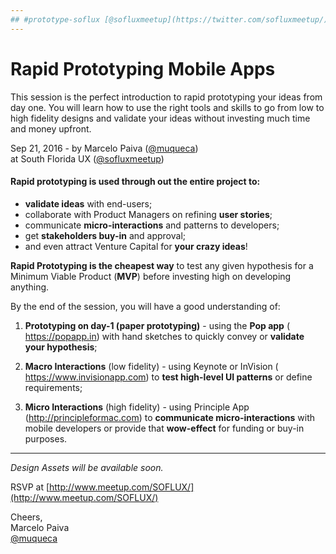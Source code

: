 ```yaml
---
## #prototype-soflux [@sofluxmeetup](https://twitter.com/sofluxmeetup/) [@muqueca](https://twitter.com/muqueca)
---
```



# Rapid Prototyping Mobile Apps
This session is the perfect introduction to rapid prototyping your ideas from day one. You will learn how to use the right tools and skills to go from low to high fidelity designs and validate your ideas without investing much time and money upfront.


Sep 21, 2016 - by Marcelo Paiva ([@muqueca](https://twitter.com/muqueca))  
at South Florida UX ([@sofluxmeetup](https://twitter.com/sofluxmeetup/))   


#### Rapid prototyping is used through out the entire project to:

- **validate ideas** with end-users;
- collaborate with Product Managers on refining **user stories**;
- communicate **micro-interactions** and patterns to developers;
- get **stakeholders buy-in** and approval;
- and even attract Venture Capital for **your crazy ideas**!

**Rapid Prototyping is the cheapest way** to test any given hypothesis for a Minimum Viable Product (**MVP**) before investing high on developing anything.

By the end of the session, you will have a good understanding of:

1. **Prototyping on day-1 (paper prototyping)** - using the **Pop app** (
   https://popapp.in) with hand sketches to quickly convey or **validate
   your hypothesis**;

2. **Macro Interactions** (low fidelity) - using Keynote or InVision (
   https://www.invisionapp.com) to **test high-level UI patterns** or define requirements;

3. **Micro Interactions** (high fidelity) - using Principle App (http://principleformac.com) to **communicate micro-interactions** with mobile developers or provide that **wow-effect** for funding or buy-in purposes.


---
*Design Assets will be available soon.*

RSVP at [http://www.meetup.com/SOFLUX/](http://www.meetup.com/SOFLUX/)

Cheers,  
Marcelo Paiva  
[@muqueca](https://twitter.com/muqueca)
